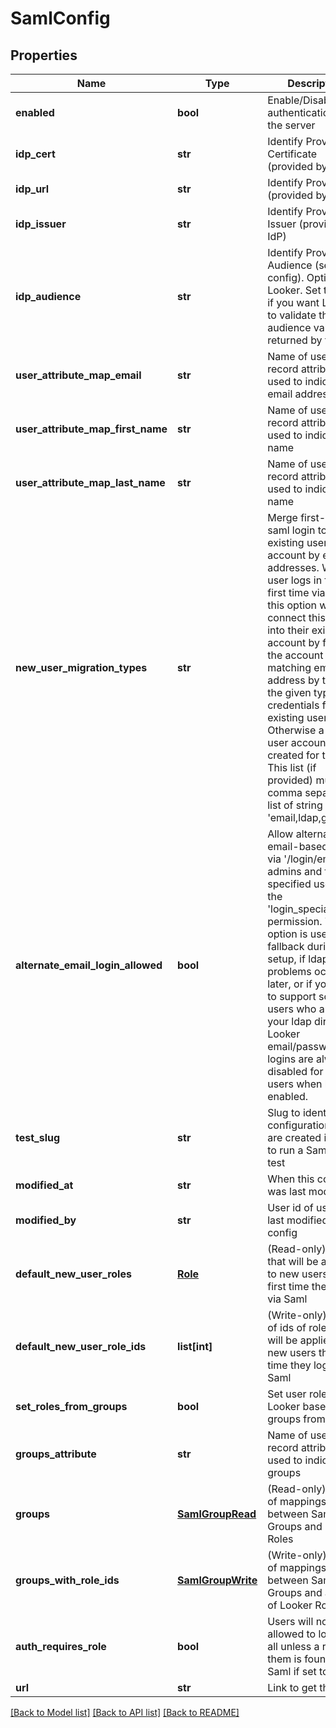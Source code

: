 # SamlConfig

## Properties
Name | Type | Description | Notes
------------ | ------------- | ------------- | -------------
**enabled** | **bool** | Enable/Disable Saml authentication for the server | [optional] 
**idp_cert** | **str** | Identify Provider Certificate (provided by IdP) | [optional] 
**idp_url** | **str** | Identify Provider Url (provided by IdP) | [optional] 
**idp_issuer** | **str** | Identify Provider Issuer (provided by IdP) | [optional] 
**idp_audience** | **str** | Identify Provider Audience (set in IdP config). Optional in Looker. Set this only if you want Looker to validate the audience value returned by the IdP. | [optional] 
**user_attribute_map_email** | **str** | Name of user record attributes used to indicate email address field | [optional] 
**user_attribute_map_first_name** | **str** | Name of user record attributes used to indicate first name | [optional] 
**user_attribute_map_last_name** | **str** | Name of user record attributes used to indicate last name | [optional] 
**new_user_migration_types** | **str** | Merge first-time saml login to existing user account by email addresses. When a user logs in for the first time via saml this option will connect this user into their existing account by finding the account with a matching email address by testing the given types of credentials for existing users. Otherwise a new user account will be created for the user. This list (if provided) must be a comma separated list of string like &#39;email,ldap,google&#39; | [optional] 
**alternate_email_login_allowed** | **bool** | Allow alternate email-based login via &#39;/login/email&#39; for admins and for specified users with the &#39;login_special_email&#39; permission. This option is useful as a fallback during ldap setup, if ldap config problems occur later, or if you need to support some users who are not in your ldap directory. Looker email/password logins are always disabled for regular users when ldap is enabled. | [optional] 
**test_slug** | **str** | Slug to identify configurations that are created in order to run a Saml config test | [optional] 
**modified_at** | **str** | When this config was last modified | [optional] 
**modified_by** | **str** | User id of user who last modified this config | [optional] 
**default_new_user_roles** | [**Role**](Role.md) | (Read-only) Roles that will be applied to new users the first time they login via Saml | [optional] 
**default_new_user_role_ids** | **list[int]** | (Write-only) Array of ids of roles that will be applied to new users the first time they login via Saml | [optional] 
**set_roles_from_groups** | **bool** | Set user roles in Looker based on groups from Saml | [optional] 
**groups_attribute** | **str** | Name of user record attributes used to indicate groups | [optional] 
**groups** | [**SamlGroupRead**](SamlGroupRead.md) | (Read-only) Array of mappings between Saml Groups and Looker Roles | [optional] 
**groups_with_role_ids** | [**SamlGroupWrite**](SamlGroupWrite.md) | (Write-only) Array of mappings between Saml Groups and arrays of Looker Role ids | [optional] 
**auth_requires_role** | **bool** | Users will not be allowed to login at all unless a role for them is found in Saml if set to true | [optional] 
**url** | **str** | Link to get this item | [optional] 

[[Back to Model list]](../README.md#documentation-for-models) [[Back to API list]](../README.md#documentation-for-api-endpoints) [[Back to README]](../README.md)



